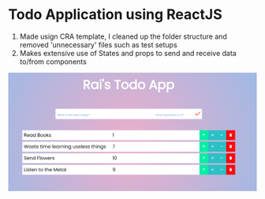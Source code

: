 # Todo Application using ReactJS

1. Made usign CRA template, I cleaned up the folder structure and removed 'unnecessary' files such as test setups
2. Makes extensive use of States and props to send and receive data to/from components

![alt text](./screenshot.png)

